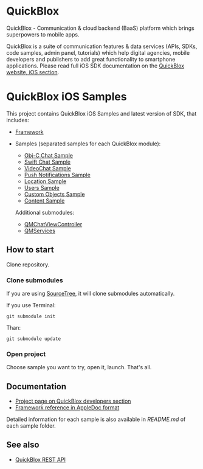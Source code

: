 # QuickBlox 
QuickBlox - Communication & cloud backend (BaaS) platform which brings superpowers to mobile apps. 

QuickBlox is a suite of communication features & data services (APIs, SDKs, code samples, admin panel, tutorials) which help digital agencies, mobile developers and publishers to add great functionality to smartphone applications. 
Please read full iOS SDK documentation on the [QuickBlox website, iOS section](http://quickblox.com/developers/IOS).

# QuickBlox iOS Samples

This project contains QuickBlox iOS Samples and latest version of SDK, that includes:

* [Framework](https://github.com/QuickBlox/quickblox-ios-sdk/tree/master/Framework)
* Samples (separated samples for each QuickBlox module):
  * [Obj-C Chat Sample](https://github.com/QuickBlox/quickblox-ios-sdk/tree/master/sample-chat)
  * [Swift Chat Sample](https://github.com/QuickBlox/quickblox-ios-sdk/tree/master/sample-chat-swift)
  * [VideoChat Sample](https://github.com/QuickBlox/quickblox-ios-sdk/tree/master/sample-videochat-webrtc)
  * [Push Notifications Sample](https://github.com/QuickBlox/quickblox-ios-sdk/tree/master/sample-messages)
  * [Location Sample](https://github.com/QuickBlox/quickblox-ios-sdk/tree/master/sample-location)
  * [Users Sample](https://github.com/QuickBlox/quickblox-ios-sdk/tree/master/sample-users)
  * [Custom Objects Sample](https://github.com/QuickBlox/quickblox-ios-sdk/tree/master/sample-custom-objects)
  * [Content Sample](https://github.com/QuickBlox/quickblox-ios-sdk/tree/master/sample-content)

  Additional submodules:
  * [QMChatViewController](https://github.com/QuickBlox/QMChatViewController-ios)
  * [QMServices](https://github.com/QuickBlox/q-municate-services-ios)

## How to start

Clone repository.

### Clone submodules

If you are using [SourceTree](https://www.sourcetreeapp.com), it will clone submodules automatically.

If you use Terminal:

```
git submodule init
```

Than:

```
git submodule update
```

### Open project

Choose sample you want to try, open it, launch. That's all.

## Documentation

* [Project page on QuickBlox developers section](http://quickblox.com/developers/IOS)
* [Framework reference in AppleDoc format](http://sdk.quickblox.com/ios/)

Detailed information for each sample is also available in *README.md* of each sample folder.

## See also

* [QuickBlox REST API](http://quickblox.com/developers/Overview)
